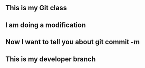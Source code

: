 ## This is my Git class ## 
## I am doing a modification ## 
## Now I want to tell you about git commit -m ## 

## This is my developer branch ## 